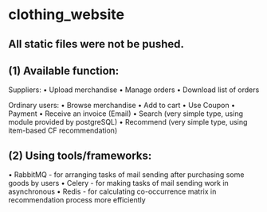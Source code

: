 # clothing_website

All static files were not be pushed.
---

(1) Available function: 
---

Suppliers:
  • Upload merchandise
  • Manage orders
  • Download list of orders

Ordinary users:
  • Browse merchandise
  • Add to cart
  • Use Coupon
  • Payment
  • Receive an invoice (Email)
  • Search (very simple type, using module provided by postgreSQL)
  • Recommend (very simple type, using item-based CF recommendation)
  
(2) Using tools/frameworks: 
---
  • RabbitMQ - for arranging tasks of mail sending after purchasing some goods by users
  • Celery - for making tasks of mail sending work in asynchronous
  • Redis - for calculating co-occurrence matrix in recommendation process more efficiently
